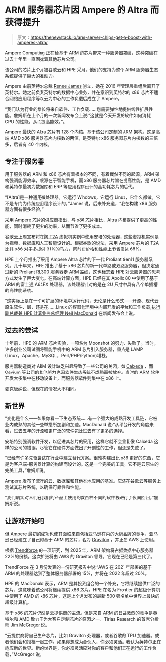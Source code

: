 # ARM 服务器芯片因 Ampere 的 Altra 而获得提升

> 原文：<https://thenewstack.io/arm-server-chips-get-a-boost-with-amperes-altra/>

Ampere Computing 正在给基于 ARM 的芯片带来一种服务器突破，这种突破在过去十年里一直困扰着其他芯片公司。

该公司的芯片上个月被谷歌云和 HPE 采用，他们的支持为整个 ARM 服务器生态系统提供了巨大的推动力。

Ampere 由前英特尔总裁 [Renee James](https://www.linkedin.com/in/renee-j-james-64182424/) 创立，她在 2016 年管理层重组后离开了英特尔。她之前负责英特尔的数据中心业务，并在意识到英特尔的 x86 芯片不适合网络应用程序等以云为中心的工作负载后成立了 Ampere。

“我们认为行业的增长将来自软件、工作负载……您需要弹性地提供线性扩展性能。詹姆斯在上个月的一次新闻发布会上说:“这就是今天开发的软件如何消耗 CPU 的性能，从而提高能效。”。

Ampere 最快的 Altra 芯片有 128 个内核，基于该公司定制的 ARM 架构。这是高端 AMD x86 服务器芯片内核数的两倍，是英特尔 x86 服务器芯片内核数的三倍多，后者有 40 个内核。

## 专注于服务器

用于服务器的 ARM 和 x86 芯片有着根本的不同，有着截然不同的起源。ARM 架构强调能源效率，根源在于智能手机，而 x86 服务器芯片旨在提高性能，是 AMD 和英特尔最初为数据库和 ERP 等应用程序设计的高功耗芯片的后代。

“[Altra]是一种通用微处理器。它运行 Windows，它运行 Linux，它什么都做。它不是专门为传统应用程序设计的，”James 说，后来补充道，“我在构建 x86 服务器方面有很多经验。”

采用 Ampere 芯片的供应商指出，与 x86 芯片相比，Altra 内核提供了更高的性能，同时消耗了更少的功率，从而节省了更多成本。

谷歌云上周宣布将在[陶 T2A](https://cloud.google.com/blog/products/compute/tau-t2a-is-first-compute-engine-vm-on-an-arm-chip) 虚拟机实例中使用安培的处理器，这些虚拟机实例是为视频、数据库和人工智能设计的。根据谷歌的说法，采用 Ampere 芯片的 T2A 比其 x86 对手多提供 31%的马力，同时在价格和性能上节省高达 65%。

HPE 上个月推出了采用 Ampere Altra 芯片的下一代 Proliant Gen11 服务器系列。几十年来，HPE 推出了基于 x86 芯片的新一代单路或双路服务器，但决定通过新的 Proliant RL300 服务器走 ARM 路线，这也标志着 HPE 对云服务器的思考方式发生了巨大变化。在高端计算方面，HPE 已经在其 Apollo 80 中使用了基于 ARM 的富士通 A64FX 处理器，该处理器针对的是在 2U 尺寸中具有八个单插槽的高性能系统。

“这实际上是在一个可扩展的环境中运行代码，无论是什么形式——开源、现代云原生软件、层，还是在……Linux 的容器化环境中内部开发的平台和工作负载,[执行副总裁兼 HPE 计算业务总经理 Neil MacDonald](https://www.hpe.com/us/en/leadership-bios/neil-macdonald.html) 在新闻发布会上说。

## 过去的尝试

十年前，HPE 的 ARM 芯片实验，一项名为 Moonshot 的努力，失败了。当时，许多创业公司试图将智能手机中的 ARM 芯片引入服务器，重点是 LAMP (Linux，Apache，MySQL，Perl/PHP/Python)堆栈。

服务器制造商对 ARM 设计缺乏兴趣导致了一些公司的关闭，如 [Calxeda](https://en.wikipedia.org/wiki/Calxeda) ，而 Cavium 等公司的其他努力也因软件生态系统不成熟而被放弃。当时的 ARM 软件开发大多集中在移动设备上，而服务器软件则集中在 x86 上。

麦克唐纳说，但现在的情况大不相同。

## 新世界

“变化是什么——如果你看一下生态系统……有一个强大的成熟开发工具链，它被业内成熟的其他一些举措所加剧和加速。MacDonald 说:“从平台开发的角度来看，过去五年的开源和更广泛的软件包比过去有了更多的选择。

安培特别强调软件开发，以促进其芯片的采用，这样它就不会重复像 Calxeda 这样的公司的错误，尽管它在硬件方面做出了开创性的工作，但还是失败了。

“已经有许多先驱尝试在行业中建立替代方案。很难构建出比 x86 更好的东西，它是为客户端-服务器计算的构建而设计的。这是一个完美的工具。它不是云原生的完美工具，”詹姆斯说。

Ampere 发布了流行的云、数据库和其他本地应用的基准。它还在谷歌云等服务上测试其芯片系统，以确保可靠性和性能。

“我们确实对人们在我们的产品上使用的数百种不同的软件栈进行了夜间回归，”詹姆斯说。

## 让游戏开始吧

但 Ampere 最初的成功也使其面临来自包括亚马逊在内的大牌品牌的竞争，亚马逊已经建立了自己的基于 ARM 的芯片，名为 [Graviton](https://thenewstack.io/aws-pushes-forward-its-custom-chip-efforts-with-graviton3/) ，并正在 AWS 上使用。

根据 [Trendforce](https://www.trendforce.com/) 的一项研究，到 2025 年，ARM 架构将占据数据中心服务器 22%的份额。这次扩张将由 AWS 的 Graviton 领导，它现在已经是第三代了。

TrendForce 在 3 月份发表的一份研究报告中说:“AWS 在 2021 年部署的基于 ARM 的处理器达到了整体服务器部署的 15%，并将在 2022 年超过 20%。

HPE 的 MacDonald 表示，ARM 是其投资组合的一个补充，它将继续提供广泛的芯片，这意味着该公司将继续提供 x86 芯片。HPE 在名为 Frontier 的超级计算机中使用了 AMD 的 x86 芯片，这是上个月发布的最新 500 强名单中世界上最快的超级计算机。

基于 x86 的芯片仍然是云提供商的主流。但是来自 ARM 的日益激烈的竞争是英特尔和 AMD 致力于为大客户定制芯片的原因之一，Tirias Research 的首席分析师 [Jim McGregor](https://www.linkedin.com/in/tekstrategist/) 说。

“云提供商将自己生产芯片，比如 Graviton 处理器，或者谷歌的 TPU 加速器。或者他们会和搭档一起工作。如果你想成为合伙人，你必须灵活。我认为英特尔正在适应新的世界。新的世界是，你必须灵活应对你的客户和他们正在运行的工作负载，”McGregor 说。

<svg xmlns:xlink="http://www.w3.org/1999/xlink" viewBox="0 0 68 31" version="1.1"><title>Group</title> <desc>Created with Sketch.</desc></svg>